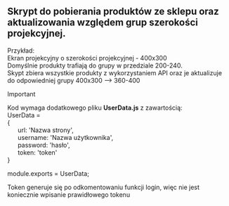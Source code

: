 ## Skrypt do pobierania produktów ze sklepu oraz aktualizowania względem grup szerokości projekcyjnej.

Przykład:<br />
Ekran projekcyjny o szerokości projekcyjnej - 400x300<br />
Domyślnie produkty trafiają do grupy w przedziale 200-240.<br />
Skypt zbiera wszystkie produkty z wykorzystaniem API oraz je aktualizuje do odpowiedniej grupy 400x300 --> 360-400

>[!IMPORTANT]
>Kod wymaga dodatkowego pliku **UserData.js** z zawartością:<br />
>UserData =<br />
>{<br />
>    &nbsp; &nbsp; &nbsp; url: 'Nazwa strony',<br />
>    &nbsp; &nbsp; &nbsp; username: 'Nazwa użytkownika',<br />
>    &nbsp; &nbsp; &nbsp; password: 'hasło',<br />
>    &nbsp; &nbsp; &nbsp; token: 'token'<br />
>}<br />
>
>module.exports = UserData;

Token generuje się po odkomentowaniu funkcji login, więc nie jest koniecznie wpisanie prawidłowego tokenu
